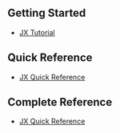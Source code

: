 ## Getting Started

  * [JX Tutorial](jx-tutorial)  

## Quick Reference

  * [JX Quick Reference](jx-quick)  

## Complete Reference

  * [JX Quick Reference](jx)


